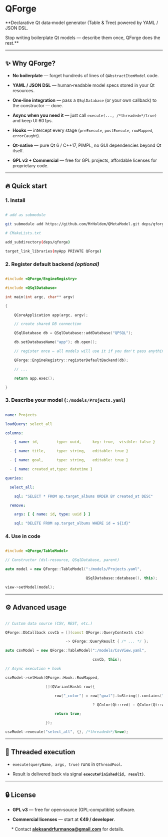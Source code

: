 # QForge

**Declarative Qt data‑model generator (Table & Tree) powered by YAML / JSON DSL.  

Stop writing boilerplate Qt models — describe them once, QForge does the rest.**

---

## ✨ Why QForge?

* **No boilerplate** — forget hundreds of lines of `QAbstractItemModel` code.

* **YAML / JSON DSL** — human‑readable model specs stored in your Qt resources.

* **One‑line integration** — pass a `QSqlDatabase` (or your own callback) to the constructor — done.

* **Async when you need it** — just call `execute(..., /*threaded=*/true)` and keep UI 60 fps.

* **Hooks** — intercept every stage (`preExecute`, `postExecute`, `rowMapped`, `errorCaught`).

* **Qt‑native** — pure Qt 6 / C++17, PIMPL, no GUI dependencies beyond Qt itself.

* **GPL v3 + Commercial** — free for GPL projects, affordable licenses for proprietary code.

---

## 🔥 Quick start

### 1. Install
```bash

# add as submodule

git submodule add https://github.com/MrHoldem/QMetaModel.git deps/qforge

# CMakeLists.txt

add_subdirectory(deps/qforge)

target_link_libraries(myApp PRIVATE QForge)

```
### 2. Register default backend *(optional)*
```cpp

#include <QForge/EngineRegistry>

#include <QSqlDatabase>

int main(int argc, char** argv)

{

    QCoreApplication app(argc, argv);

    // create shared DB connection

    QSqlDatabase db = QSqlDatabase::addDatabase("QPSQL");

    db.setDatabaseName("app"); db.open();

    // register once — all models will use it if you don't pass anything else

    QForge::EngineRegistry::registerDefaultBackend(db);

    // ...

    return app.exec();

}

```

### 3. Describe your model (`:/models/Projects.yaml`)
```yaml

name: Projects

loadQuery: select_all

columns:

  - { name: id,        type: uuid,     key: true,  visible: false }

  - { name: title,     type: string,   editable: true }

  - { name: goal,      type: string,   editable: true }

  - { name: created_at,type: datetime }

queries:

  select_all:

    sql: "SELECT * FROM ap.target_albums ORDER BY created_at DESC"

  remove:

    args: [ { name: id, type: uuid } ]

    sql: "DELETE FROM ap.target_albums WHERE id = ${id}"

```

### 4. Use in code
```cpp

#include <QForge/TableModel>

// Constructor (dsl-resource, QSqlDatabase, parent)

auto model = new QForge::TableModel(":/models/Projects.yaml",

                                    QSqlDatabase::database(), this);

view->setModel(model);

```

---

## ⚙️ Advanced usage

```cpp

// Custom data source (CSV, REST, etc.)

QForge::DbCallback csvCb = [](const QForge::QueryContext& ctx)

                           -> QForge::QueryResult { /* ... */ };

auto csvModel = new QForge::TableModel(":/models/CsvView.yaml",

                                       csvCb, this);

// Async execution + hook

csvModel->setHook(QForge::Hook::RowMapped,

                  [](QVariantHash& row){

                      row["_color"] = row["goal"].toString().contains("Urgent")

                                       ? QColor(Qt::red) : QColor(Qt::white);

                      return true;

                  });

csvModel->execute("select_all", {}, /*threaded=*/true);

```

---

## 🚀 Threaded execution

* `execute(queryName, args, true)` runs in `QThreadPool`.

* Result is delivered back via signal **`executeFinished(id, result)`**.

---

## 🔒 License

* **GPL v3** — free for open‑source (GPL‑compatible) software.  

* **Commercial licenses** — start at **€49 / developer**.  

     * Contact **aleksandrfurmanoa@gmail.com** for details.